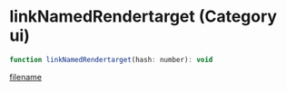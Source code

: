 # linkNamedRendertarget (Category ui)

```js
function linkNamedRendertarget(hash: number): void
```

[filename](linkNamedRendertarget_m.md ':include')